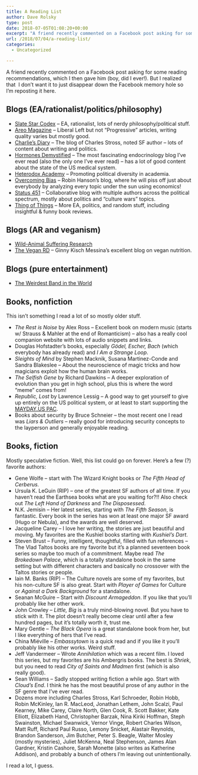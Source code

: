 ```yaml
---
title: A Reading List
author: Dave Rolsky
type: post
date: 2018-07-05T01:08:20+00:00
excerpt: "A friend recently commented on a Facebook post asking for some reading recommendations, which I then gave him (boy, did I ever!). But I realized that  I don't want it to just disappear down the Facebook memory hole so I'm reposting it here."
url: /2018/07/04/a-reading-list/
categories:
  - Uncategorized

---
```

A friend recently commented on a Facebook post asking for some reading recommendations, which I then gave him (boy, did I ever!). But I realized that  I don&#8217;t want it to just disappear down the Facebook memory hole so I&#8217;m reposting it here.

## Blogs (EA/rationalist/politics/philosophy)

  * [Slate Star Codex][1] &#8211; EA, rationalist, lots of nerdy philosophy/political stuff.
  * [Areo Magazine][2] &#8211; Liberal Left but not &#8220;Progressive&#8221; articles, writing quality varies but mostly good.
  * [Charlie&#8217;s Diary][3] &#8211; The blog of Charles Stross, noted SF author &#8211; lots of content about writing and politics.
  * [Hormones Demystified][4] &#8211; The most fascinating endocrinology blog I&#8217;ve ever read (also the only one I&#8217;ve ever read) &#8211; has a lot of good content about the state of the US medical system.
  * [Heterodox Academy][5] &#8211; Promoting political diversity in academia.
  * [Overcoming Bias][6] &#8211; Robin Hanson&#8217;s blog, where he will piss off just about everybody by analyzing every topic under the sun using economics!
  * [Status 451][7] &#8211; Collaborative blog with multiple authors across the political spectrum, mostly about politics and &#8220;culture wars&#8221; topics.
  * [Thing of Things][8] &#8211; More EA, politics, and random stuff, including insightful & funny book reviews.

## Blogs (AR and veganism)

  * [Wild-Animal Suffering Research][9]
  * [The Vegan RD][10] &#8211; Ginny Kisch Messina&#8217;s excellent blog on vegan nutrition.

## Blogs (pure entertainment)

  * [The Weirdest Band in the World][11]

## Books, nonfiction

This isn&#8217;t something I read a lot of so mostly older stuff.

  * _The Rest is Noise_ by Alex Ross &#8211; Excellent book on modern music (starts w/ Strauss & Mahler at the end of Romanticism) &#8211; also has a really cool companion website with lots of audio snippets and links.
  * Douglas Hofstadter&#8217;s books, especially _Gödel, Escher, Bach_ (which everybody has already read) and _I Am a Strange Loop_.
  * _Sleights of Mind_ by Stephen Macknik, Susana Martinez-Conde and Sandra Blakeslee &#8211; About the neuroscience of magic tricks and how magicians exploit how the human brain works.
  * _The Selfish Gene_ by Richard Dawkins &#8211; A deeper exploration of evolution than you get in high school, plus this is where the word &#8220;meme&#8221; comes from!
  * _Republic, Lost_ by Lawrence Lessig &#8211; A good way to get yourself to give up entirely on the US political system, or at least to start supporting the [MAYDAY.US PAC][12].
  * Books about security by Bruce Schneier &#8211; the most recent one I read was _Liars & Outliers_ &#8211; really good for introducing security concepts to the layperson and generally enjoyable reading.

## Books, fiction

Mostly speculative fiction. Well, this list could go on forever. Here&#8217;s a few (?) favorite authors:

  * Gene Wolfe &#8211; start with The Wizard Knight books or _The Fifth Head of Cerberus._
  * Ursula K. LeGuin (RIP) &#8211; one of the greatest SF authors of all time. If you haven&#8217;t read the Earthsea books what are you waiting for?!! Also check out _The Left Hand of Darkness_ and _The Disposessed_.
  * N.K. Jemisin &#8211; Her latest series, starting with _The Fifth Season_, is fantastic. Every book in the series has won at least one major SF award (Hugo or Nebula), and the awards are well deserved.
  * Jacqueline Carey &#8211; I love her writing, the stories are just beautiful and moving. My favorites are the Kushiel books starting with _Kushiel&#8217;s Dart_.
  * Steven Brust &#8211; Funny, intelligent, thoughtful, filled with fun references &#8211; The Vlad Taltos books are my favorite but it&#8217;s a planned seventeen book series so maybe too much of a commitment. Maybe read _The Brokedown Palace_, which is a totally standalone book in the same setting but with different characters and basically no crossover with the Taltos stories or people.
  * Iain M. Banks (RIP) &#8211; The Culture novels are some of my favorites, but his non-culture SF is also great. Start with _Player of Games_ for Culture or _Against a Dark Background_ for a standalone.
  * Seanan McGuire &#8211; Start with _Discount Armageddon_. If you like that you&#8217;ll probably like her other work.
  * John Crowley &#8211; _Little, Big_ is a truly mind-blowing novel. But you have to stick with it. The plot doesn&#8217;t really become clear until after a few hundred pages, but it&#8217;s totally worth it, trust me.
  * Mary Gentle &#8211; _The Black Opera_ is a great standalone book from her, but I like everything of hers that I&#8217;ve read.
  * China Miéville &#8211; _Embassytown_ is a quick read and if you like it you&#8217;ll probably like his other works. Weird stuff.
  * Jeff Vandermeer &#8211; Wrote _Annihilation_ which was a recent film. I loved this series, but my favorites are his Ambergris books. The best is _Shriek_, but you need to read _City of Saints and Madmen_ first (which is also really good).
  * Sean Williams &#8211; Sadly stopped writing fiction a while ago. Start with _Cloud&#8217;s End_. I think he has the most beautiful prose of any author in the SF genre that I&#8217;ve ever read.
  * Dozens more including Charles Stross, Karl Schroeder, Robin Hobb, Robin McKinley, Ian R. MacLeod, Jonathan Lethem, John Scalzi, Paul Kearney, Mike Carey, Claire North, Glen Cook, R. Scott Bakker, Kate Elliott, Elizabeth Hand, Christopher Barzak, Nina Kiriki Hoffman, Steph Swainston, Michael Swanwick, Vernor Vinge, Robert Charles Wilson, Matt Ruff, Richard Paul Russo, Lemony Snicket, Alastair Reynolds, Brandon Sanderson, Jim Butcher, Peter S. Beagle, Walter Mosley (mostly mysteries), Juliet McKenna, Neal Stephenson, James Alan Gardner, Kristin Cashore, Sarah Monette (also writes as Katherine Addison), and probably a bunch of others I&#8217;m leaving out unintentionally.

I read a lot, I guess.

 [1]: https://slatestarcodex.com/
 [2]: https://areomagazine.com/
 [3]: http://www.antipope.org/charlie/blog-static/
 [4]: https://hormonesdemystified.com/
 [5]: https://heterodoxacademy.org/
 [6]: http://www.overcomingbias.com/
 [7]: https://status451.com/
 [8]: https://thingofthings.wordpress.com/
 [9]: https://was-research.org/blog/
 [10]: http://www.theveganrd.com/
 [11]: https://weirdestbandintheworld.com/
 [12]: https://mayday.us/